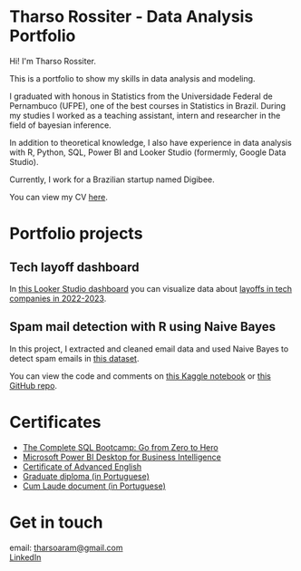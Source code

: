 # Tharso Rossiter - Data Analysis Portfolio

Hi! I'm Tharso Rossiter.

This is a portfolio to show my skills in data analysis and modeling.

I graduated with honous in Statistics from the  Universidade Federal de Pernambuco (UFPE), one of the best courses in Statistics in Brazil. During my studies I worked as a teaching assistant, intern and researcher in the field of bayesian inference.

In addition to theoretical knowledge, I also have experience in data analysis with R, Python, SQL, Power BI and Looker Studio (formermly, Google Data Studio).

Currently, I work for a Brazilian startup named Digibee.

You can view my CV [here](./CAETharsoRossiter.pdf).

# Portfolio projects

## Tech layoff dashboard

In [this Looker Studio dashboard](https://lookerstudio.google.com/reporting/e64d437b-26c5-4300-8dd5-e6e808439de6) you can visualize data about [layoffs in tech companies in 2022-2023](https://www.kaggle.com/datasets/salimwid/technology-company-layoffs-20222023-data).

## Spam mail detection with R using Naive Bayes

In this project, I extracted and cleaned email data and used Naive Bayes to detect spam emails in [this dataset](https://www.kaggle.com/datasets/veleon/ham-and-spam-dataset).

You can view the code and comments on [this Kaggle notebook](https://www.kaggle.com/code/tharso03/spam-mail-detection-with-r-using-naive-bayes) or [this GitHub repo](https://github.com/tharso03/spam-detection-naive-bayes).

# Certificates

* [The Complete SQL Bootcamp: Go from Zero to Hero](ude.my/UC-902e8147-e35b-420c-b5db-26bf03014cb5)
* [Microsoft Power BI Desktop for Business Intelligence](ude.my/UC-52945b6e-4c51-4465-8daa-760a6c677660)
* [Certificate of Advanced English](./CAETharsoRossiter.pdf)
* [Graduate diploma (in Portuguese)](./diplomaTharsoRossiter.pdf)
* [Cum Laude document (in Portuguese)](./laureaTharsoRossiter.pdf)

# Get in touch

email: tharsoaram@gmail.com \
[LinkedIn](https://www.linkedin.com/in/tharso-rossiter-a03948197/)
